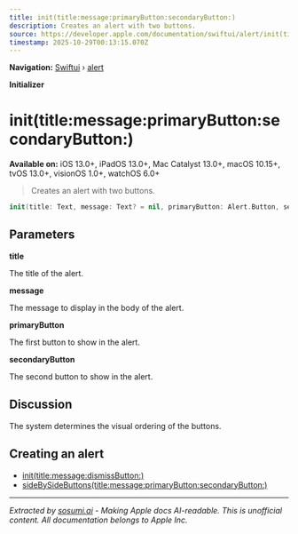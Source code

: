 ```yaml
---
title: init(title:message:primaryButton:secondaryButton:)
description: Creates an alert with two buttons.
source: https://developer.apple.com/documentation/swiftui/alert/init(title:message:primarybutton:secondarybutton:)
timestamp: 2025-10-29T00:13:15.070Z
---
```


**Navigation:** [Swiftui](/documentation/swiftui) › [alert](/documentation/swiftui/alert)

**Initializer**

# init(title:message:primaryButton:secondaryButton:)

**Available on:** iOS 13.0+, iPadOS 13.0+, Mac Catalyst 13.0+, macOS 10.15+, tvOS 13.0+, visionOS 1.0+, watchOS 6.0+

> Creates an alert with two buttons.

```swift
init(title: Text, message: Text? = nil, primaryButton: Alert.Button, secondaryButton: Alert.Button)
```

## Parameters

**title**

The title of the alert.



**message**

The message to display in the body of the alert.



**primaryButton**

The first button to show in the alert.



**secondaryButton**

The second button to show in the alert.



## Discussion

The system determines the visual ordering of the buttons.

## Creating an alert

- [init(title:message:dismissButton:)](/documentation/swiftui/alert/init(title:message:dismissbutton:))
- [sideBySideButtons(title:message:primaryButton:secondaryButton:)](/documentation/swiftui/alert/sidebysidebuttons(title:message:primarybutton:secondarybutton:))

---

*Extracted by [sosumi.ai](https://sosumi.ai) - Making Apple docs AI-readable.*
*This is unofficial content. All documentation belongs to Apple Inc.*
